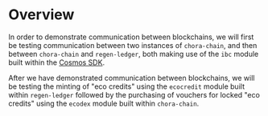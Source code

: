 # Overview

In order to demonstrate communication between blockchains, we will first be testing communication between two instances of `chora-chain`, and then between `chora-chain` and `regen-ledger`, both making use of the `ibc` module built within the [Cosmos SDK](https://github.com/cosmos/cosmos-sdk).

After we have demonstrated communication between blockchains, we will be testing the minting of "eco credits" using the `ecocredit` module built within `regen-ledger` followed by the purchasing of vouchers for locked "eco credits" using the `ecodex` module built within `chora-chain`.
